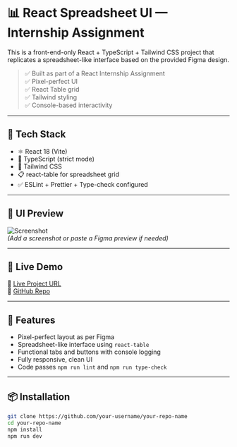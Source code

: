 # 📊 React Spreadsheet UI — Internship Assignment

This is a front-end-only React + TypeScript + Tailwind CSS project that replicates a spreadsheet-like interface based on the provided Figma design.

> ✅ Built as part of a React Internship Assignment  
> ✅ Pixel-perfect UI  
> ✅ React Table grid  
> ✅ Tailwind styling  
> ✅ Console-based interactivity

---

## 🔧 Tech Stack

- ⚛️ React 18 (Vite)
- 🧠 TypeScript (strict mode)
- 🎨 Tailwind CSS
- 📋 react-table for spreadsheet grid
- ✅ ESLint + Prettier + Type-check configured

---

## 📸 UI Preview

![Screenshot](./preview.png)  
*(Add a screenshot or paste a Figma preview if needed)*

---

## 🚀 Live Demo

🔗 [Live Project URL](https://your-vercel-app-url.vercel.app)  
🔗 [GitHub Repo](https://github.com/your-username/your-repo-name)

---

## 🧪 Features

- Pixel-perfect layout as per Figma
- Spreadsheet-like interface using `react-table`
- Functional tabs and buttons with console logging
- Fully responsive, clean UI
- Code passes `npm run lint` and `npm run type-check`

---

## 📦 Installation

```bash
git clone https://github.com/your-username/your-repo-name
cd your-repo-name
npm install
npm run dev
